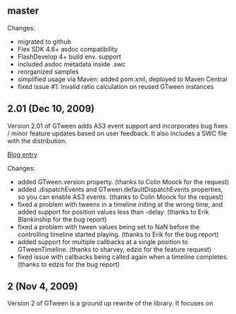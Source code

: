 ## master

Changes:
- migrated to github
- Flex SDK 4.6+ asdoc compatibility
- FlashDevelop 4+ build env. support
- included asdoc metadata inside .swc
- reorganized samples
- simplified usage via Maven: added pom.xml, deployed to Maven Central
- fixed issue #1: Invalid ratio calculation on reused GTween instances

## 2.01 (Dec 10, 2009)

Version 2.01 of GTween adds AS3 event support and incorporates bug fixes / minor feature updates based on user feedback.
It also includes a SWC file with the distribution. 

[Blog entry](http://www.gskinner.com/blog/archives/2009/12/gtween_v201_rel.html)

Changes:
- added GTween.version property. (thanks to Colin Moock for the request)
- added .dispatchEvents and GTween.defaultDispatchEvents properties, so you can enable AS3 events. (thanks to Colin Moock for the request)
- fixed a problem with tweens in a timeline initing at the wrong time, and added support for position values less than -delay. (thanks to Erik Blankinship for the bug report)
- fixed a problem with tween values being set to NaN before the controlling timeline started playing. (thanks to Erik for the bug report)
- added support for multiple callbacks at a single position to GTweenTimeline. (thanks to sharvey, edzis for the feature request)
- fixed issue with callbacks being called again when a timeline completes. (thanks to edzis for the bug report)

## 2 (Nov 4, 2009)

Version 2 of GTween is a ground up rewrite of the library.
It focuses on performance, size, extensibility, and improving the readability of the code base. 

[Blog entry](http://www.gskinner.com/blog/archives/2009/11/gtween_v2_relea.html)

Changes:
- smaller core size (3.5kb)
- much faster - can tween 5000 particles at the same FPS as beta 5 could tween 2000
- introduction of a simple but robust plugin model, and a number of plugins for common tasks
- a lot of secondary capabilities have been moved to plugins (ex. autoHide, smartRotation, filter support, etc)
- addition of a set of easing equations that are optimized for GTween (based on Robert Penner's equations)
- much of the API has changed to be more understandable and consistent, see the docs for information
- addition of GTweener - an experimental static interface for GTween with override support

# Beta 5 Release (Feb 2, 2009)

Beta 5 constitutes a major rewrite of the GTween library, providing massively enhanced functionality.
It also includes the addition of GTweenTimeline, GTweeny, and better demo files. 

Because this was such a major rewrite, I anticipate new bugs.
Please report them in the comments on the blog entry (link below). 

[Blog entry](http://www.gskinner.com/blog/archives/2009/02/gtween_beta_5_r.html)

Changes:
- low level rewrite of positioning logic, to make position handling fully deterministic
- removed .clone();
- removed .useSetSize and related functionality
- removed activate event
- removed .addProgressPoint functionality (use GTweenTimeline with .addCallback instead)
- removed .addChild and related functionality (use GTweenTimeline with .addTween instead)
- removed .assignmentTarget and .assignmentProperty in favour of .setAssignment()
- removed .autoReverse property, use repeat and reflect instead
- renamed BEGINNING, DELAY_PHASE, and TWEEN_PHASE to START, DELAY, and TWEEN respectively
- renamed .useSmartRotation to .autoRotation
- renamed .autoHide to .autoVisible
- renamed .useSnapping to .snapping
- added .repeat property, which lets you specify the number of times the tween should repeat
- added .reflect, which causes the tween to play backwards when it repeats
- added .reversed property, which causes the tween to play backwards
- added .getProperties(), which returns a hash table of end values
- added .setStartProperties(), allows you to manually specify the start values
- added .getStartProperties(), which returns the start values
- added .lockStartProperties, which prevents start values from re-initing
- added .tweenPosition, which provides a calculate position between 0 and duration
- added .setPosition, which allows you to specify whether to suppress events when manually setting position
- the .state property is now calculated on demand
- reduced size to under 4.5kb for GTween
- addition of GTweenTimeline and GTweeny

## Beta 4 Release (December 15, 2008)

Beta 4 incorporates an enhanced synchronization model, fixes a number of issues, cleans up the documentation, and includes the GTweenFilter and MultiTween classes. 

[Blog entry](http://www.gskinner.com/blog/archives/2008/12/gtween_beta_3_t.html)

Changes:
- fixed a bug with autoHide (thanks to JTtheGeek)
- fixed a bug with useSmartRotation and destination values over 360 (thanks to radicalFish)
- added propertyTarget and getPropertyTarget(), to support GTweenFilter and other potential subclasses
- renamed the static "ticker" property to "activeTicker" to prevent issues in some editors due to it being named the same as the instance property. (thanks to Thomas Brekelmans)
- fixed a problem with progressPoints set to a position of 0 not firing (thanks to Toby Skinner)
- moved event meta tags to before class declaration, so they show up properly in the API documentation (thanks to Jordi Boggiano)
- updated .clone() to support .useSetSize and .useSnapping properties
- modified .addChild() to accept GTween.TWEEN_PHASE, GTween.END, GTween.DURATION, GTween.BEGINNING as a second parameter, allow more complex synchronization options.
- included GTweenFilter and MultiTween in package.


## Beta 3 Release (Nov 4, 2008)

Beta 3 incorporates a number of new features, API tweaks, and minor bug fixes based on feedback from the beta 2 release. 

[Blog entry](http://www.gskinner.com/blog/archives/2008/11/gtween_beta_3_a.html)

Changes:
- fixed a bug with smart rotation
- added rotationProperties static property to specify properties to apply smartRotation to
- fixed bug with proxy method calls not returning the return value (thanks to Matus Laco)
- added a few semi colons :) (thanks to Matus Laco)
- roundValues renamed to useSnapping
- added snappingProperties static property to specify properties to apply snapping to.
- fixed a bug that could cause setSize to be called twice
- fixed a problem with copyInitProperties firing too many times
- made the data parameter on addProgressPoint optional
- changed removeProgressPoint to accept an optional data parameter
- rewrote the progress point logic, fixing a problem that would prevent progress point events from firing if more than one progress point was passed in a single tick.
- progress points will no longer fire when doing manual positioning, including using position=value, beginning() and end().
- made it so that .autoHide only applies while tweening alpha. (thanks to Randy Troppman)
- added a defaultEase static property, which allows you to define the default easing function for all new tweens (thanks to Quentin)
- made linearEase a public static method
- added useSetSize property to allow you to turn off the setSize behaviour if necessary (thanks to jwopitz)


## Beta 2 Release (Sep 3, 2008)

Beta 2 incorporates a number of new features, API tweaks, and minor bug fixes based on feedback from the beta 1 release. 

[Blog entry](http://www.gskinner.com/blog/archives/2008/09/gtween_beta_2_a.html)

Changes:
- fixed a bug with autoHide (thanks to JTtheGeek)
- fixed a bug with useSmartRotation and destination values over 360 (thanks to radicalFish)
- added propertyTarget and getPropertyTarget(), to support GTweenFilter and other potential subclasses
- renamed the static "ticker" property to "activeTicker" to prevent issues in some editors due to it being named the same as the instance property. (thanks to Thomas Brekelmans)
- fixed a problem with progressPoints set to a position of 0 not firing (thanks to Toby Skinner)
- moved event meta tags to before class declaration, so they show up properly in the API documentation (thanks to Jordi Boggiano)
- updated .clone() to support .useSetSize and .useSnapping properties
- modified .addChild() to accept GTween.TWEEN_PHASE, GTween.END, GTween.DURATION, GTween.BEGINNING as a second parameter, allow more complex synchronization options.
- included GTweenFilter and MultiTween in package.

## Beta 1 Release (Aug 18, 2008)

GTween is initially being released as a beta to solicit feedback.
The library is not fully tested, and the API may change based on input from the community during the beta period. 

[Blog entry](http://www.gskinner.com/blog/archives/2008/08/gtween_a_new_tw.html)
